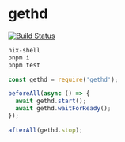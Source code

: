 # gethd

[![Build Status](https://travis-ci.org/enumatech/gethd.svg?branch=master)](https://travis-ci.org/enumatech/gethd)

```sh
nix-shell
pnpm i
pnpm test
```

```javascript
const gethd = require('gethd');

beforeAll(async () => {
  await gethd.start();
  await gethd.waitForReady();
});

afterAll(gethd.stop);
```
